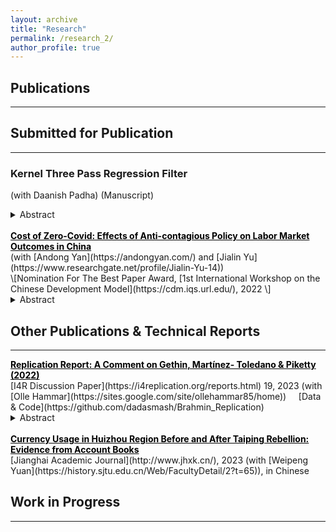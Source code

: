 ```yaml
---
layout: archive
title: "Research"
permalink: /research_2/
author_profile: true
---
```


## Publications

----------------------------------------------------------------


## Submitted for Publication

----------------------------------------------------------------
<!-- ### _**Kernel Three Pass Regression Filter**_ <br> -->
<!-- <span style="font-size:15px"> (with Daanish Padha) ()</span> -->
### **Kernel Three Pass Regression Filter** <br>
(with Daanish Padha) (Manuscript)
<details>
<summary>Abstract</summary>
<br>
We forecast a single time series using a high-dimensional set of predictors. When predictors share common underlying dynamics, a latent factor model estimated by the Principal Component method effectively characterizes their co-movements. These latent factors succinctly summarize the data and aid in prediction, mitigating the curse of dimensionality. However, two significant drawbacks arise: (1) not all factors may be relevant, and utilizing all of them in constructing forecasts leads to inefficiency, and (2) typical models assume a linear dependence of the target on the set of predictors, which limits accuracy. We address these issues through a novel method: Kernel Three-Pass Regression Filter. This method extends a supervised forecasting technique, the Three-Pass Regression Filter, to exclude irrelevant information and operate within an enhanced framework capable of handling nonlinear dependencies. Our method is computationally efficient and demonstrates strong empirical performance, particularly over longer forecast horizons.
</details>


<br>
<!-- ### _**[Cost of Zero-Covid: Effects of Anti-contagious Policy on Labor Market Outcomes in China](https://papers.ssrn.com/sol3/papers.cfm?abstract_id=4037688)**_   -->
<a href="https://papers.ssrn.com/sol3/papers.cfm?abstract_id=4037688" target="_blank" rel="noopener noreferrer" style="color: black; font-weight:bold; text-decoration: underline;">
  Cost of Zero-Covid: Effects of Anti-contagious Policy on Labor Market Outcomes in China</a> <br>
(with [Andong Yan](https://andongyan.com/) and [Jialin Yu](https://www.researchgate.net/profile/Jialin-Yu-14)) <br>
\[Nomination For The Best Paper Award, [1st International Workshop on the Chinese Development Model](https://cdm.iqs.url.edu/), 2022 \]
<details>
<summary>Abstract</summary>
<br>
We study the effect of China’s anti-contagious policy on labor market outcomes in 2020.
By exploiting variation in the duration of the zero-Covid policy in China, which is triggered by
the outbreak of new cases of COVID-19 in a 14-day observation window, we find that a 10%
increase (3.7 days in average) in the duration of the zero-Covid policy caused the probability of
unemployment to increase by around 0.1. Unlike most large economies that suffered a serious
health shock from the COVID-19 pandemic, China effectively contained the scale and the
spread of the initial outbreak in 2020. This provides a special empirical setting to examine
the policy effect of anti-contagious policies, and we show that the disruption on the labor
market majorly comes from the zero-Covid containment measures, while health shocks are
trivial on the labor market outcomes. Moreover, the zero-Covid policy decreases the labor
income and hours worked for employed individuals, and the policy effect is heterogeneous
across demographic groups. We also examined the policy effect during different phases of
the pandemic, and the results imply that the stringent clearance during the first stage of
the pandemic (ended by Feb 17, 2020) caused the negative impacts on the labor outcomes,
while the subsequent dynamic clearance strategy did not generate significant disruption on
the labor market outcomes in 2020.
</details>

## Other Publications & Technical Reports
----------------------------------------------------------------
<a href="https://www.econstor.eu/bitstream/10419/268753/1/I4R-DP019.pdf" target="_blank" rel="noopener noreferrer" style="color: black; font-weight:bold; text-decoration: underline;">
  Replication Report: A Comment on Gethin, Martínez- Toledano & Piketty (2022)</a> <br>
[I4R Discussion Paper](https://i4replication.org/reports.html) 19, 2023 (with [Olle Hammar](https://sites.google.com/site/ollehammar85/home)) &nbsp;&nbsp;&nbsp; [Data & Code](https://github.com/dadasmash/Brahmin_Replication)<br>
<details>
<summary>Abstract</summary>
<br>
Gethin, Martínez-Toledano and Piketty (2022) analyze the long-run evolution of political cleavages using a new database on socioeconomic determinants of voting from approximately 300 elections in 21 Western democracies between 1948 and 2020. They find that, in the 1950s and 1960s, voting for the “left” was associated with lower-educated and low-income voters. After that, voting for the “left” has gradually become associated with higher-educated voters, while high-income voters have continued to vote for the “right”. In the 2010s, there is a disconnection between the effects of income and education on voting. In this replication, we first conduct a computational reproduction, using the replication package provided by the authors. Second, we do a robustness replication testing to what extent the original results are robust to i) restricting the sample to “core” left and right parties, ii) analyzing the top 80% versus bottom 20%, iii) weighting by population, iv) dropping control variables, and v) using country fixed effects. The main results of the paper are found to be largely replicable and robust.
</details>

<br>
<a href="https://kns.cnki.net/kcms2/article/abstract?v=3uoqIhG8C44YLTlOAiTRKu87-SJxoEJu6LL9TJzd50kJTvBd__ewEQ9tzisoYI6gPXChRiH18v1RKVioLoYB8J80VoChA2Qd&uniplatform=NZKPT" target="_blank" rel="noopener noreferrer" style="color: black; font-weight:bold; text-decoration: underline;">
  Currency Usage in Huizhou Region Before and After Taiping Rebellion: Evidence from Account Books</a> <br>
[Jianghai Academic Journal](http://www.jhxk.cn/), 2023 (with [Weipeng Yuan](https://history.sjtu.edu.cn/Web/FacultyDetail/2?t=65)), in Chinese



## Work in Progress
----------------------------------------------------------------

<!-- how to add drowdown menu
https://gist.github.com/citrusui/07978f14b11adada364ff901e27c7f61 -->
<!-- <details open>
<summary>Abstract</summary>
<br>
Well, you asked for it!
</details> -->

<!-- 
change font size, color and color for hyperlink 
https://stackoverflow.com/questions/69797708/change-the-color-of-embedded-hyperlink-in-rmarkdown-slidy
https://stackoverflow.com/questions/66221677/how-to-change-hyperlink-color-in-github-markdown
-->

<!-- {% if author.googlescholar %}
  You can also find my articles on <u><a href="{{author.googlescholar}}">my Google Scholar profile</a>.</u>
{% endif %}

{% include base_path %}

{% for post in site.research reversed %}
  {% include archive-single.html %}
{% endfor %}
 -->

